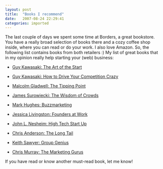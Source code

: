 ```yaml
---
layout: post
title:  "Books I recommend"
date:   2007-08-24 22:29:41
categories: imported
---
```

The last couple of days we spent some time at Borders, a great bookstore. You have a really broad selection of books there and a cozy coffee shop inside, where you can read or do your work. I also love Amazon. So, the following list contains books from both retailers :) My list of great books that in my opinion really help starting your (web) business: 

*   [Guy Kawasaki: The Art of the Start][1]

*   [Guy Kawasaki: How to Drive Your Competition Crazy][2]

*   [Malcolm Gladwell: The Tipping Point][3]

*   [James Surowiecki: The Wisdom of Crowds][4]

*   [Mark Hughes: Buzzmarketing][5]

*   [Jessica Livingston: Founders at Work][6]

*   [John L. Nesheim: High Tech Start Up][7]

*   [Chris Anderson: The Long Tail][8]

*   [Keith Sawyer: Group Genius][9]

*   [Chris Murray: The Marketing Gurus][10]

 If you have read or know another must-read book, let me know!

[1]: http://www.amazon.com/Art-Start-Time-Tested-Battle-Hardened-Starting/dp/1591840562/ref=pd_bbs_sr_1/103-2428049-7023048?ie=UTF8&s=books&qid=1187986233&sr=8-1
[2]: http://www.guykawasaki.com/books/crazy.shtml
[3]: http://www.amazon.com/Tipping-Point-Little-Things-Difference/dp/0316346624/ref=pd_bbs_sr_1/103-2428049-7023048?ie=UTF8&s=books&qid=1187986577&sr=8-1
[4]: http://www.amazon.com/Wisdom-Crowds-James-Surowiecki/dp/0385721706/ref=pd_bbs_sr_1/103-2428049-7023048?ie=UTF8&s=books&qid=1187986639&sr=1-1
[5]: http://www.amazon.com/Buzzmarketing-People-Talk-About-Stuff/dp/1591840929/ref=pd_bbs_sr_1/103-2428049-7023048?ie=UTF8&s=books&qid=1187986776&sr=1-1
[6]: http://www.amazon.com/Founders-Work-Stories-Startups-Early/dp/1590597141/ref=sr_1_4/103-2428049-7023048?ie=UTF8&s=books&qid=1187986868&sr=1-4
[7]: http://www.amazon.com/High-Tech-Start-Revised-Updated/dp/068487170X/ref=sr_1_1/103-2428049-7023048?ie=UTF8&s=books&qid=1187987007&sr=1-1
[8]: http://www.amazon.com/Long-Tail-Future-Business-Selling/dp/1401302378/ref=pd_bbs_sr_1/103-2428049-7023048?ie=UTF8&s=books&qid=1187987103&sr=1-1
[9]: http://www.amazon.com/Group-Genius-Creative-Power-Collaboration/dp/0465071929/ref=pd_bbs_sr_1/103-2428049-7023048?ie=UTF8&s=books&qid=1187987179&sr=1-1
[10]: http://www.amazon.com/Marketing-Gurus-Lessons-Best-Books/dp/B000NA1XY4/ref=pd_bbs_sr_1/103-2428049-7023048?ie=UTF8&s=books&qid=1187987532&sr=1-1